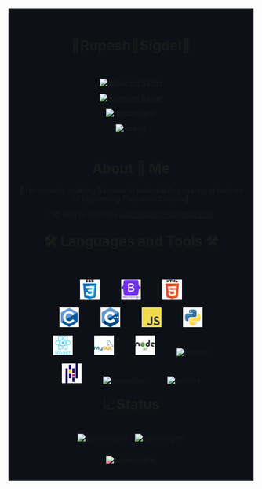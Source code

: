 <div style="background-color: #0d1117; padding: 20px; border: 2px solid #ffffff;"><h1 align="center">👋Rupesh🥳Sigdel🤙</h1>

<br>
<div id="badges" align="center" style="margin-top:-10px justify-content:center;">
<div style="display: flex; justify-content: center;">
  <p>
    <a href="https://www.instagram.com/rup_ace_sigdel/?next=%2F">
      <img src="https://img.shields.io/badge/Instagram-833AB4?style=for-the-badge&logo=instagram&logoColor=white" alt="Instagram Badge"/>
    </a>
  </p>
</div>
<div>
  <a href="https://www.facebook.com/rupesh.sigdel.73" style="display: block; text-align: center;">
    <img src="https://img.shields.io/badge/Facebook-blue?style=for-the-badge&logo=facebook&logoColor=white" alt="Facebook Badge"/>
</a>
</div>
  <p> <img src="https://komarev.com/ghpvc/?username=rupacesigdel&label=Profile%20views&color=0e75b6&style=flat" alt="rupacesigdel" /> </p>
</div>
<div align="center">
<img  alt="coding" widht="400px" src="https://media3.giphy.com/media/qgQUggAC3Pfv687qPC/giphy.gif?cid=ecf05e47tt1k8kiny8q9es4ev5w6rd4wkltdzij6150kpbgn&rid=giphy.gif&ct=g">
</div>
<br>
<h1 align="center">About 🎤 Me</h1>
<div align="center">

 🔭 I’m currently studying Bachelor In Industrial Engineering at Institute of Engineering Thapathali Campus🙌


\ 📫 How to reach me *rupeshcgdl2060@gmail.com*
</div>

<h1 align="center" style="margin-top:20px;"> 🛠  Languages  and Tools ⚒</h1>
<br>
<p align="center" >
  <img src="https://raw.githubusercontent.com/devicons/devicon/master/icons/css3/css3-original-wordmark.svg" alt="css3" width="40" height="40"/>
  <img style="margin-left:40px"src="https://raw.githubusercontent.com/devicons/devicon/master/icons/bootstrap/bootstrap-plain-wordmark.svg" alt="bootstrap" width="40" height="40"/>
  <img style="margin-left:40px" src="https://raw.githubusercontent.com/devicons/devicon/master/icons/html5/html5-original-wordmark.svg" alt="html5" width="40" height="40"/>
</p>
<p align="center">
  <img src="https://raw.githubusercontent.com/devicons/devicon/master/icons/c/c-original.svg" alt="c" width="40" height="40"/>
  <img style="margin-left:40px" src="https://raw.githubusercontent.com/devicons/devicon/master/icons/cplusplus/cplusplus-original.svg" alt="cplusplus" width="40" height="40"/>
  <img style="margin-left:40px" src="https://raw.githubusercontent.com/devicons/devicon/master/icons/javascript/javascript-original.svg" alt="javascript" width="40" height="40"/>
  <img style="margin-left:40px" src="https://raw.githubusercontent.com/devicons/devicon/master/icons/python/python-original.svg" alt="python" width="40" height="40"/>
</p>
<p align="center">
  <img src="https://raw.githubusercontent.com/devicons/devicon/master/icons/react/react-original-wordmark.svg" alt="react" width="40" height="40"/>
  <img style="margin-left:40px" src="https://raw.githubusercontent.com/devicons/devicon/master/icons/mysql/mysql-original-wordmark.svg" alt="mysql" width="40" height="40"/>
  <img style="margin-left:40px" src="https://raw.githubusercontent.com/devicons/devicon/master/icons/nodejs/nodejs-original-wordmark.svg" alt="nodejs" width="40" height="40"/>
  <img style="margin-left:40px" src="https://www.vectorlogo.zone/logos/pytorch/pytorch-icon.svg" alt="pytorch" width="40" height="40"/>
</p>
<p align="center">
  <img src="https://raw.githubusercontent.com/devicons/devicon/2ae2a900d2f041da66e950e4d48052658d850630/icons/pandas/pandas-original.svg" alt="pandas" width="40" height="40"/>
  <img style="margin-left:40px" src="https://www.vectorlogo.zone/logos/tensorflow/tensorflow-icon.svg" alt="tensorflow" width="40" height="40"/>
  <img style="margin-left:40px" src="https://www.vectorlogo.zone/logos/tailwindcss/tailwindcss-icon.svg" alt="tailwind" width="40" height="40"/>
</p>

<h1 align="center" style="margin-top:20px;">📈Status</h1>

<div>
<div style="display: flex; justify-content: center;">
  <p><img src="https://github-readme-stats.vercel.app/api/top-langs?username=rupacesigdel&show_icons=true&locale=en&layout=compact" alt="rupacesigdel" /></p>
  
  <p style="margin-left: 15px;"><img src="https://github-readme-stats.vercel.app/api?username=rupacesigdel&show_icons=true&locale=en" alt="rupacesigdel" /></p>
</div>

<p style="text-align: center;">
    <img src="https://github-readme-streak-stats.herokuapp.com/?user=rupacesigdel&" alt="rupacesigdel" style="filter: hue-rotate(240deg);">
</p>

</div>
</div>
